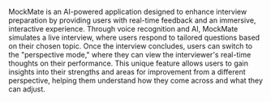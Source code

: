 MockMate is an AI-powered application designed to enhance interview preparation by providing users with real-time feedback and an immersive, interactive experience. Through voice recognition and AI, MockMate simulates a live interview, where users respond to tailored questions based on their chosen topic. Once the interview concludes, users can switch to the "perspective mode," where they can view the interviewer's real-time thoughts on their performance. This unique feature allows users to gain insights into their strengths and areas for improvement from a different perspective, helping them understand how they come across and what they can adjust.
